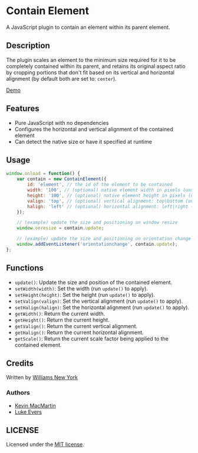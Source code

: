 # Contain Element

A JavaScript plugin to contain an element within its parent element.

## Description

The plugin scales an element to the minimum size required for it to be completely contained within its parent, and retains its original aspect ratio by cropping portions that don't fit based on its vertical and horizontal alignment (by default both are set to: `center`).

[Demo](http://williamsny.github.io/contain-element/)

## Features

* Pure JavaScript with no dependencies
* Configures the horizontal and vertical alignment of the contained element
* Can detect the native size or have it specified at runtime

## Usage

```javascript
window.onload = function() {
    var contain = new ContainElement({
        id: 'element', // the id of the element to be contained
        width: '100', // (optional) native element width in pixels (unset: detected element width)
        height: '100', // (optional) native element height in pixels (unset: detected element height)
        valign: 'top', // (optional) vertical alignment: top|bottom (unset: center)
        halign: 'left' // (optional) horizontal alignment: left|right (unset: center)
    });

    // (example) update the size and positioning on window resize
    window.onresize = contain.update;

    // (example) update the size and positioning on orientation change
    window.addEventListener('orientationchange', contain.update);
};
```

## Functions

* `update()`: Update the size and position of the contained element.
* `setWidth(width)`: Set the width (run `update()` to apply).
* `setHeight(height)`: Set the height (run `update()` to apply).
* `setValign(valign)`: Set the vertical alignment (run `update()` to apply).
* `setHalign(halign)`: Set the horizontal alignment (run `update()` to apply).
* `getWidth()`: Return the current width.
* `getHeight()`: Return the current height.
* `getValign()`: Return the current vertical alignment.
* `getHalign()`: Return the current horizontal alignment.
* `getScale()`: Return the current scale factor being applied to the contained element.

## Credits

Written by [Williams New York](http://williamsnewyork.com)

### Authors

* [Kevin MacMartin](https://github.com/prurigro/)
* [Luke Evers](https://github.com/lukevers/)

## LICENSE

Licensed under the [MIT license](http://opensource.org/licenses/MIT).
